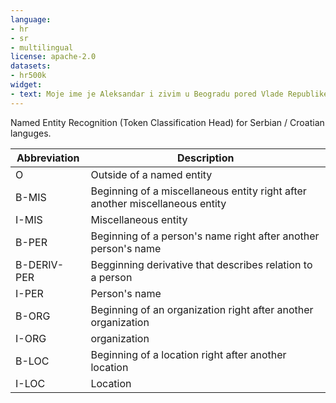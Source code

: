 ```yaml
---
language:
- hr
- sr
- multilingual
license: apache-2.0
datasets:
- hr500k
widget:
- text: Moje ime je Aleksandar i zivim u Beogradu pored Vlade Republike Srbije
---
```

Named Entity Recognition (Token Classification Head) for Serbian / Croatian languges.

Abbreviation|Description
-|-
O|Outside of a named entity
B-MIS |Beginning of a miscellaneous entity right after another miscellaneous entity
I-MIS | Miscellaneous entity
B-PER |Beginning of a person's name right after another person's name
B-DERIV-PER| Begginning derivative that describes relation to a person
I-PER |Person's name
B-ORG |Beginning of an organization right after another organization
I-ORG |organization
B-LOC |Beginning of a location right after another location
I-LOC |Location